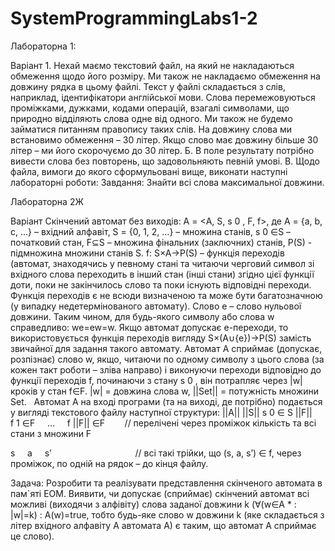 # SystemProgrammingLabs1-2

Лабораторна 1:

Варіант 1.
Нехай маємо текстовий файл, на який не накладаються обмеження щодо його
розміру. Ми також не накладаємо обмеження на довжину рядка в цьому файлі.
Текст у файлі складається з слів, наприклад, ідентифікатори англійської мови. Слова
перемежовуються проміжками, дужками, кодами операцій, взагалі символами, що природно
відділяють слова одне від одного. Ми також не будемо займатися питанням правопису таких
слів. На довжину слова ми встановимо обмеження – 30 літер. Якщо слово має довжину
більше 30 літер – ми його скорочуємо до 30 літер.
Б. В поле результату потрібно вивести слова без повторень, що задовольняють певній
умові.
В. Щодо файла, вимоги до якого сформульовані вище, виконати наступні лабораторні
роботи:
Завдання: Знайти всі слова максимальної довжини.


Лабораторна 2Ж

Варіант
Скінчений автомат без виходів: A = <A, S, s 0 , F, f>, де
А = {a, b, c, …} – вхідний алфавіт,
S = {0, 1, 2, …} – множина станів,
s 0 ∈S – початковий стан,
F⊆S – множина фінальних (заключних) станів,
P(S) - підмножина множини станів S.
f: S×A→P(S) – функція переходів (автомат, знаходячись у певному стані та читаючи
черговий символ зі вхідного слова переходить в інший стан (інші стани) згідно цієї
функції доти, поки не закінчилось слово та поки існують відповідні переходи.
Функція переходів є не всюди визначеною та може бути багатозначною (у випадку
недетермінованого автомату).
Слово e – слово нульової довжини. Таким чином, для будь-якого символу або слова w
справедливо: we=ew=w. Якщо автомат допускає e-переходи, то використовується
функція переходів вигляду S×(A∪{e})→P(S) замість звичайної для задання такого
автомату.
Автомат A сприймає (допускає, розпізнає) слово w, якщо, читаючи по одному
символу з цього слова (за кожен такт роботи – зліва направо) і виконуючи переходи
відповідно до функції переходів f, починаючи з стану s 0 , він потрапляє через |w| кроків
у стан f∈F.
|w| = довжина слова w,
||Set|| = потужність множини Set.
  Автомат A на вході програми (та на виході, де потрібно) подається у вигляді
текстового файлу наступної структури:
||A||
||S||
s 0 ∈ S
||F||     f 1 ∈F     …     f ||F|| ∈F        // перелічені через проміжок кількість та всі стани з
множини F

s     a     s’                                  // всі такі трійки, що (s, a, s’) ∈ f, через проміжок, по
одній на рядок – до кінця файлу.

Задача:
Розробити та реалізувати представлення скінченого автомата в пам`яті ЕОМ.
Виявити, чи допускає (сприймає) скінчений автомат всі можливі (виходячи
з алфівіту) слова заданої довжини k (∀(w∈A * : |w|=k) : A(w)=true, тобто будь-яке слово
w довжини k (яке складається з літер вхідного алфавіту A автомата A) є таким, що
автомат A сприймає це слово).
